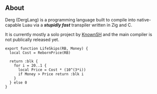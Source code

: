 ## About
Derg (DergLang) is a programming language built to compile into native-capable Luau via a ***stupidly fast*** transpiler written in Zig and C.

It is currently mostly a solo project by [KnownSH](https://github.com/KnownSH) and the main compiler is not publically released yet.

```
export function LifeSkips(RB, Money) {
  local Cost = RebornPrice(RB)

  return :blk {
    for i = 20..1 {
      local Price = Cost * (10^(3*i))
      if Money > Price return :blk i
    }
  } else 0
}
```
